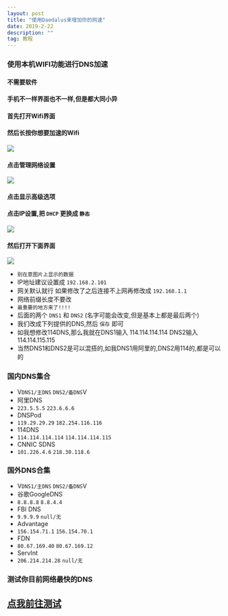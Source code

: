```yaml
---
layout: post
title: "使用Daedalus来增加你的网速"
date: 2019-2-22
description: ""
tag: 教程
---
```


### 使用本机WIFI功能进行DNS加速
#### 不需要软件

#### 手机不一样界面也不一样,但是都大同小异
#### 首先打开Wifi界面
#### 然后长按你想要加速的Wifi

![](/images/boke/Daedalus/01.jpg)

#### 点击管理网络设置

![](/images/boke/Daedalus/02.jpg)

#### 点击显示高级选项
#### 点击IP设置,把 `DHCP` 更换成 `静态`

![](/images/boke/Daedalus/03.jpg)

#### 然后打开下面界面

![](/images/boke/Daedalus/04.jpg)

* `别在意图片上显示的数据`
* IP地址建议设置成 `192.168.2.101`
* 网关默认就行 如果修改了之后连接不上网再修改成 `192.168.1.1`
* 网络前缀长度不要改
* `最重要的地方来了!!!!`
* 后面的两个 `DNS1` 和 `DNS2` (名字可能会改变,但是基本上都是最后两个)
* 我们改成下列提供的DNS,然后 `保存` 即可
* 如我想修改114DNS,那么我就在DNS1输入 114.114.114.114 DNS2输入114.114.115.115
* 当然DNS1和DNS2是可以混搭的,如我DNS1用阿里的,DNS2用114的,都是可以的

### 国内DNS集合

* V`DNS1/主DNS`           `DNS2/备DNS`V
* 阿里DNS
* `223.5.5.5`                  `223.6.6.6`
* DNSPod
* `119.29.29.29`            `182.254.116.116`
* 114DNS
* `114.114.114.114`      `114.114.114.115`
* CNNIC SDNS
* `101.226.4.6`              `218.30.118.6`

### 国外DNS合集

* V`DNS1/主DNS`           `DNS2/备DNS`V
* 谷歌GoogleDNS
* `8.8.8.8`                      `8.8.4.4`
* FBI DNS
* `9.9.9.9`                      `null/无`
* Advantage
* `156.154.71.1`           `156.154.70.1`
* FDN
* `80.67.169.40`           `80.67.169.12`
* ServInt
* `206.214.214.28`       `null/无`

### 测试你目前网络最快的DNS

## [点我前往测试](http://tools.cloudxns.net/Index/Diag)
